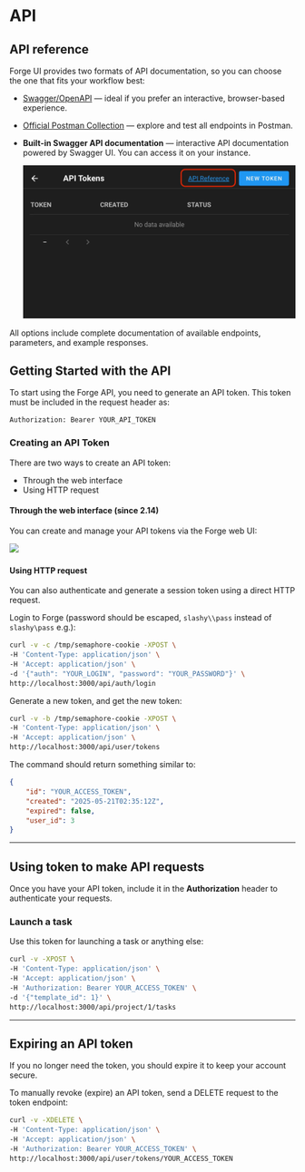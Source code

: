 # API

## API reference

Forge UI provides two formats of API documentation, so you can choose the one that fits your workflow best:

* [Swagger/OpenAPI](https://semaphoreui.com/api-docs) &mdash; ideal if you prefer an interactive, browser-based experience.
* [Official Postman Collection](https://www.postman.com/semaphoreui) &mdash; explore and test all endpoints in Postman.
* **Built-in Swagger API documentation** &mdash; interactive API documentation powered by Swagger UI. You can access it on your instance.

  ![](<../.gitbook/assets/swagger-link.webp>)

All options include complete documentation of available endpoints, parameters, and example responses.

## Getting Started with the API

To start using the Forge API, you need to generate an API token.
This token must be included in the request header as:

```http
Authorization: Bearer YOUR_API_TOKEN
```

### Creating an API Token

There are two ways to create an API token:
- Through the web interface
- Using HTTP request

#### Through the web interface (since 2.14)

You can create and manage your API tokens via the Forge web UI:

<img style="aspect-ratio: 1920/1440" src="https://www.semaphoreui.com/uploads/v2.14/tokens.webp">

#### Using HTTP request

You can also authenticate and generate a session token using a direct HTTP request.

Login to Forge (password should be escaped, `slashy\\pass` instead of `slashy\pass` e.g.):

```bash
curl -v -c /tmp/semaphore-cookie -XPOST \
-H 'Content-Type: application/json' \
-H 'Accept: application/json' \
-d '{"auth": "YOUR_LOGIN", "password": "YOUR_PASSWORD"}' \
http://localhost:3000/api/auth/login
```

Generate a new token, and get the new token:

```bash
curl -v -b /tmp/semaphore-cookie -XPOST \
-H 'Content-Type: application/json' \
-H 'Accept: application/json' \
http://localhost:3000/api/user/tokens
```

The command should return something similar to:

```json
{
    "id": "YOUR_ACCESS_TOKEN",
    "created": "2025-05-21T02:35:12Z",
    "expired": false,
    "user_id": 3
}
```
---

## Using token to make API requests

Once you have your API token, include it in the **Authorization** header to authenticate your requests.

### Launch a task

Use this token for launching a task or anything else:

```bash
curl -v -XPOST \
-H 'Content-Type: application/json' \
-H 'Accept: application/json' \
-H 'Authorization: Bearer YOUR_ACCESS_TOKEN' \
-d '{"template_id": 1}' \
http://localhost:3000/api/project/1/tasks
```

---

## Expiring an API token

If you no longer need the token, you should expire it to keep your account secure.

To manually revoke (expire) an API token, send a DELETE request to the token endpoint:

```bash
curl -v -XDELETE \
-H 'Content-Type: application/json' \
-H 'Accept: application/json' \
-H 'Authorization: Bearer YOUR_ACCESS_TOKEN' \
http://localhost:3000/api/user/tokens/YOUR_ACCESS_TOKEN
```
